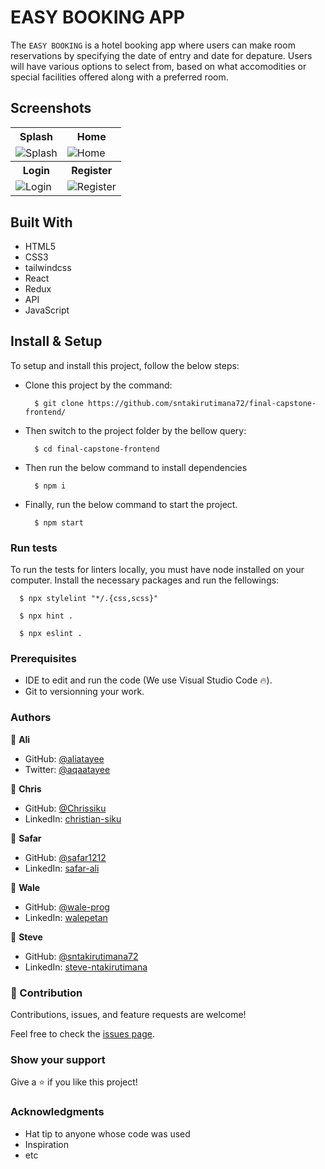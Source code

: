 # EASY BOOKING APP

The `EASY BOOKING` is a hotel booking app where users can make room reservations by specifying the date of entry and date for depature. Users will have various options to select from, based on what accomodities or special facilities offered along with a preferred room.

## Screenshots

<table>
  <tr>
    <tr>
      <th>Splash</th>
      <th>Home</th>
    </tr>
    <tr>
      <td><img src="https://user-images.githubusercontent.com/101924220/199963390-fefe999e-7a19-4b15-9f77-5b38eff8c3a7.PNG
" alt="Splash" align="center" /></td>
      <td><img src="https://user-images.githubusercontent.com/101924220/199963396-da332516-a9a7-48cf-9580-dd4f4b1c210d.PNG
" alt="Home" align="center" /></td>
    </tr>
  </tr>
  
  <tr>
    <tr>
      <th>Login</th>
      <th>Register</th>
    </tr>
    <tr>
      <td><img src="https://user-images.githubusercontent.com/101924220/199963379-be0480f7-8994-4297-ada0-bd7d82d22f3f.PNG
" alt="Login" align="center" /></td>
      <td><img src="https://user-images.githubusercontent.com/101924220/199963385-5417f0ed-c452-481f-8a73-897bbfc75802.PNG
" alt="Register" align="center" /></td>
    </tr>
  </tr>
</table>


## Built With

- HTML5
- CSS3
- tailwindcss
- React
- Redux
- API
- JavaScript


## Install & Setup

To setup and install this project, follow the below steps:

- Clone this project by the command: 
  ```
    $ git clone https://github.com/sntakirutimana72/final-capstone-frontend/
  ```

- Then switch to the project folder by the bellow query:
  ```
    $ cd final-capstone-frontend
  ```

- Then run the below command to install dependencies
  ```
    $ npm i
  ```

- Finally, run the below command to start the project.
  ```
    $ npm start
  ```

### Run tests

To run the tests for linters locally, you must have node installed on your computer. Install the necessary packages and run the fellowings:

  ```
    $ npx stylelint "*/.{css,scss}"

    $ npx hint .
    
    $ npx eslint .
  ```

### Prerequisites

- IDE to edit and run the code (We use Visual Studio Code 🔥).
- Git to versionning your work.


### Authors
👤 **Ali**

- GitHub: [@aliatayee](https://github.com/aliatayee)
- Twitter: [@aqaatayee](https://twitter.com/aqaatayee)

👤 **Chris**

- GitHub: [@Chrissiku](https://github.com/Chrissiku)
- LinkedIn: [christian-siku](https://www.linkedin.com/in/christian-siku/)

👤 **Safar**

- GitHub: [@safar1212](https://github.com/safar1212)
- LinkedIn: [safar-ali](https://www.linkedin.com/in/safar-ali999/)

👤 **Wale**

- GitHub: [@wale-prog](https://github.com/wale-prog)
- LinkedIn: [walepetan](https://www.linkedin.com/in/walepetan/)

👤 **Steve**

- GitHub: [@sntakirutimana72](../../../)
- LinkedIn: [steve-ntakirutimana](https://www.linkedin.com/in/steve-ntakirutimana/)


### 🤝 Contribution

Contributions, issues, and feature requests are welcome!

Feel free to check the [issues page](../../issues/).


### Show your support

Give a ⭐️ if you like this project!


### Acknowledgments

- Hat tip to anyone whose code was used
- Inspiration
- etc

